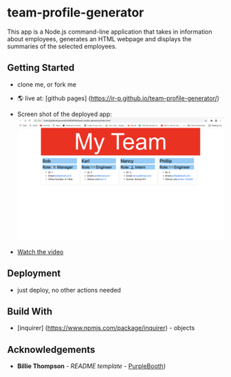 # team-profile-generator

This app is a Node.js command-line application that takes in information about employees, generates an HTML webpage and displays the summaries of the selected employees.

## Getting Started

* clone me, or fork me
* 🌎 live at: [github pages] (https://ir-p.github.io/team-profile-generator/)

* Screen shot of the deployed app: ![Screen Shot Of The Deployed App](assets/images/screenshot.jpg)

* [Watch the video](https://drive.google.com/file/d/1Y5Y64IXdKxhMw6Mz0qdqahVzQUMWAQW2/view?usp=sharing)
## Deployment
* just deploy, no other actions needed

## Build With 

* [inquirer] (https://www.npmjs.com/package/inquirer) - objects

## Acknowledgements
* **Billie Thompson** - *README template* - [PurpleBooth](https://github.com/PurpleBooth))

